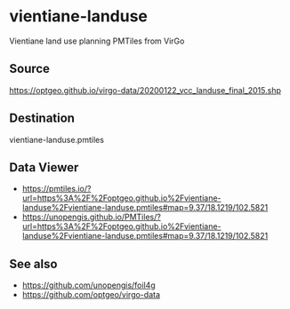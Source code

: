 # vientiane-landuse
Vientiane land use planning PMTiles from VirGo

## Source
https://optgeo.github.io/virgo-data/20200122_vcc_landuse_final_2015.shp

## Destination
vientiane-landuse.pmtiles

## Data Viewer
- https://pmtiles.io/?url=https%3A%2F%2Foptgeo.github.io%2Fvientiane-landuse%2Fvientiane-landuse.pmtiles#map=9.37/18.1219/102.5821
- https://unopengis.github.io/PMTiles/?url=https%3A%2F%2Foptgeo.github.io%2Fvientiane-landuse%2Fvientiane-landuse.pmtiles#map=9.37/18.1219/102.5821

## See also
- https://github.com/unopengis/foil4g
- https://github.com/optgeo/virgo-data

